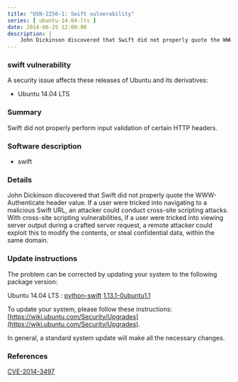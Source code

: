 ```yaml
---
title: "USN-2256-1: Swift vulnerability"
series: [ ubuntu-14.04-lts ]
date: 2014-06-25 12:00:00
description: |
    John Dickinson discovered that Swift did not properly quote the WWW-Authenticate header value. If a user were tricked into navigating to a malicious Swift URL, an attacker could conduct cross-site scripting attacks. With cross-site scripting vulnerabilities, if a user were tricked into viewing server output during a crafted server request, a remote attacker could exploit this to modify the contents, or steal confidential data, within the same domain. 
--- 
```

 
### swift vulnerability

A security issue affects these releases of Ubuntu and its derivatives:

* Ubuntu 14.04 LTS

### Summary

Swift did not properly perform input validation of certain HTTP headers. 

### Software description

* swift 

### Details

John Dickinson discovered that Swift did not properly quote the WWW-Authenticate header value. If a user were tricked into navigating to a malicious Swift URL, an attacker could conduct cross-site scripting attacks. With cross-site scripting vulnerabilities, if a user were tricked into viewing server output during a crafted server request, a remote attacker could exploit this to modify the contents, or steal confidential data, within the same domain. 

### Update instructions

The problem can be corrected by updating your system to the following package version:

Ubuntu 14.04 LTS
 : [python-swift](https://launchpad.net/ubuntu/+source/swift) <span> [1.13.1-0ubuntu1.1](https://launchpad.net/ubuntu/+source/swift/1.13.1-0ubuntu1.1) </span> 

To update your system, please follow these instructions: [https://wiki.ubuntu.com/Security/Upgrades](https://wiki.ubuntu.com/Security/Upgrades).

In general, a standard system update will make all the necessary changes. 

### References

 [CVE-2014-3497](http://people.ubuntu.com/~ubuntu-security/cve/CVE-2014-3497)
 

